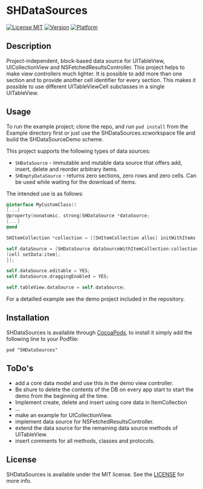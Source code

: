 # SHDataSources

[![License MIT](https://go-shields.herokuapp.com/license-MIT-blue.png)](http://opensource.org/licenses/MIT)
[![Version](http://cocoapod-badges.herokuapp.com/v/SHDataSources/badge.png)](http://cocoadocs.org/docsets/SHDataSources)
[![Platform](http://cocoapod-badges.herokuapp.com/p/SHDataSources/badge.png)](http://cocoadocs.org/docsets/SHDataSources)

## Description

Project-independent, block-based data source for UITableView, UICollectionView and NSFetchedResultsController. This project helps to make view controllers much lighter. It is possible to add more than one section and to provide another cell identifier for every section. This makes it possible to use different UITableViewCell subclasses in a single UITableView.

## Usage

To run the example project; clone the repo, and run `pod install` from the Example directory first or just use the SHDataSources.xcworkspace file and build the SHDataSourceDemo scheme.

This project supports the following types of data sources:

* `SHDataSource` - immutable and mutable data source that offers add, insert, delete and reorder arbitrary items.
* `SHEmptyDataSource` - returns zero sections, zero rows and zero cells. Can be used while waiting for the download of items.

The intended use is as follows:

``` objective-c
@interface MyCustomClass()
[...]
@property(nonatomic, strong)SHDataSource *dataSource;
[...]
@end

SHItemCollection *collection = [[SHItemCollection alloc] initWithItems:@[[UIColor redColor], [UIColor greenColor], [UIColor blueColor]] @"CELL_ID"];

self.dataSource = [SHDataSource dataSourceWithItemCollection:collection cellConfigurationHandler:^(id <SHDataSourcesCellDataHandler> cell, id item, NSIndexPath *indexPath) {
[cell setData:item];
}];

self.dataSource.editable = YES;
self.dataSource.draggingEnabled = YES;

self.tableView.dataSource = self.dataSource;
```

For a detailled example see the demo project included in the repository.

## Installation

SHDataSources is available through [CocoaPods](http://cocoapods.org), to install it simply add the following line to your Podfile:

	pod "SHDataSources"

## ToDo's

* add a core data model and use this in the demo view controller. 
* Be shure to delete the contents of the DB on every app start to start the demo from the beginning all the time. 
* Implement create, delete and insert using core data in ItemCollection
* ...
* make an example for UICollectionView.
* implement data source for NSFetchedResultsController.
* extend the data source for the remaining data source methods of UITableView.
* insert comments for all methods, classes and protocols.

## License

SHDataSources is available under the MIT license. See the [LICENSE](http://opensource.org/licenses/MIT) for more info.

